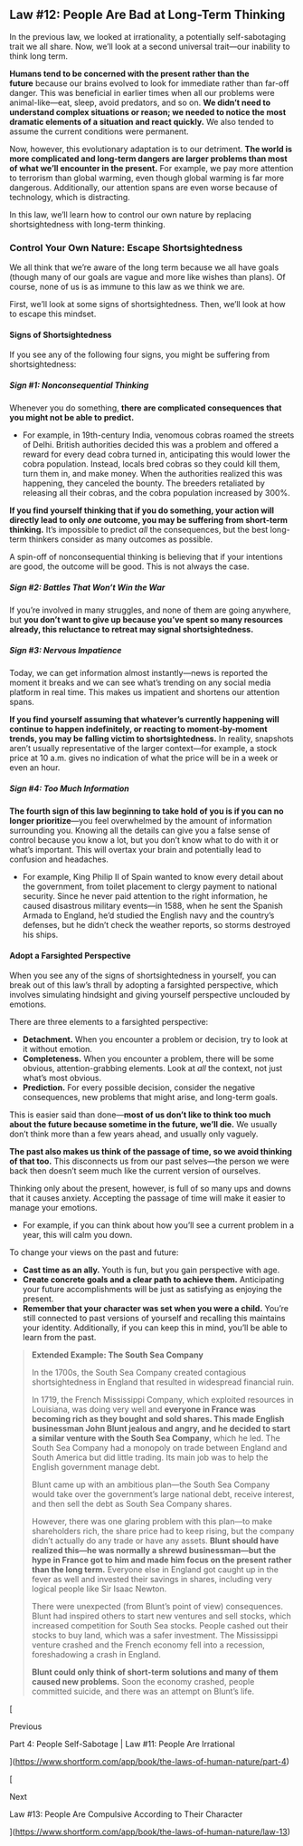 ## Law #12: People Are Bad at Long-Term Thinking

In the previous law, we looked at irrationality, a potentially self-sabotaging trait we all share. Now, we’ll look at a second universal trait—our inability to think long term.

**Humans tend to be concerned with the present rather than the future** because our brains evolved to look for immediate rather than far-off danger. This was beneficial in earlier times when all our problems were animal-like—eat, sleep, avoid predators, and so on. **We didn’t need to understand complex situations or reason; we needed to notice the most dramatic elements of a situation and react quickly.** We also tended to assume the current conditions were permanent.

Now, however, this evolutionary adaptation is to our detriment. **The world is more complicated and long-term dangers are larger problems than most of what we’ll encounter in the present.** For example, we pay more attention to terrorism than global warming, even though global warming is far more dangerous. Additionally, our attention spans are even worse because of technology, which is distracting.

In this law, we’ll learn how to control our own nature by replacing shortsightedness with long-term thinking.

### Control Your Own Nature: Escape Shortsightedness

We all think that we’re aware of the long term because we all have goals (though many of our goals are vague and more like wishes than plans). Of course, none of us is as immune to this law as we think we are.

First, we’ll look at some signs of shortsightedness. Then, we’ll look at how to escape this mindset.

#### Signs of Shortsightedness

If you see any of the following four signs, you might be suffering from shortsightedness:

##### Sign #1: Nonconsequential Thinking

Whenever you do something, **there are complicated consequences that you might not be able to predict.**

- For example, in 19th-century India, venomous cobras roamed the streets of Delhi. British authorities decided this was a problem and offered a reward for every dead cobra turned in, anticipating this would lower the cobra population. Instead, locals bred cobras so they could kill them, turn them in, and make money. When the authorities realized this was happening, they canceled the bounty. The breeders retaliated by releasing all their cobras, and the cobra population increased by 300%.

**If you find yourself thinking that if you do something, your action will directly lead to only _one_ outcome, you may be suffering from short-term thinking.** It’s impossible to predict _all_ the consequences, but the best long-term thinkers consider as many outcomes as possible.

A spin-off of nonconsequential thinking is believing that if your intentions are good, the outcome will be good. This is not always the case.

##### Sign #2: Battles That Won’t Win the War

If you’re involved in many struggles, and none of them are going anywhere, but **you don’t want to give up because you’ve spent so many resources already, this reluctance to retreat may signal shortsightedness.**

##### Sign #3: Nervous Impatience

Today, we can get information almost instantly—news is reported the moment it breaks and we can see what’s trending on any social media platform in real time. This makes us impatient and shortens our attention spans.

**If you find yourself assuming that whatever’s currently happening will continue to happen indefinitely, or reacting to moment-by-moment trends, you may be falling victim to shortsightedness.** In reality, snapshots aren’t usually representative of the larger context—for example, a stock price at 10 a.m. gives no indication of what the price will be in a week or even an hour.

##### Sign #4: Too Much Information

**The fourth sign of this law beginning to take hold of you is if you can no longer prioritize**—you feel overwhelmed by the amount of information surrounding you. Knowing all the details can give you a false sense of control because you know a lot, but you don’t know what to do with it or what’s important. This will overtax your brain and potentially lead to confusion and headaches.

- For example, King Philip II of Spain wanted to know every detail about the government, from toilet placement to clergy payment to national security. Since he never paid attention to the right information, he caused disastrous military events—in 1588, when he sent the Spanish Armada to England, he’d studied the English navy and the country’s defenses, but he didn’t check the weather reports, so storms destroyed his ships.

#### Adopt a Farsighted Perspective

When you see any of the signs of shortsightedness in yourself, you can break out of this law’s thrall by adopting a farsighted perspective, which involves simulating hindsight and giving yourself perspective unclouded by emotions.

There are three elements to a farsighted perspective:

- **Detachment.** When you encounter a problem or decision, try to look at it without emotion.
- **Completeness.** When you encounter a problem, there will be some obvious, attention-grabbing elements. Look at _all_ the context, not just what’s most obvious.
- **Prediction.** For every possible decision, consider the negative consequences, new problems that might arise, and long-term goals.

This is easier said than done—**most of us don’t like to think too much about the future because sometime in the future, we’ll die.** We usually don’t think more than a few years ahead, and usually only vaguely.

**The past also makes us think of the passage of time, so we avoid thinking of that too.** This disconnects us from our past selves—the person we were back then doesn’t seem much like the current version of ourselves.

Thinking only about the present, however, is full of so many ups and downs that it causes anxiety. Accepting the passage of time will make it easier to manage your emotions.

- For example, if you can think about how you’ll see a current problem in a year, this will calm you down.

To change your views on the past and future:

- **Cast time as an ally.** Youth is fun, but you gain perspective with age.
- **Create concrete goals and a clear path to achieve them.** Anticipating your future accomplishments will be just as satisfying as enjoying the present.
- **Remember that your character was set when you were a child.** You’re still connected to past versions of yourself and recalling this maintains your identity. Additionally, if you can keep this in mind, you’ll be able to learn from the past.

> **Extended Example: The South Sea Company**
> 
> In the 1700s, the South Sea Company created contagious shortsightedness in England that resulted in widespread financial ruin.
> 
> In 1719, the French Mississippi Company, which exploited resources in Louisiana, was doing very well and **everyone in France was becoming rich as they bought and sold shares. This made English businessman John Blunt jealous and angry, and he decided to start a similar venture with the South Sea Company**, which he led. The South Sea Company had a monopoly on trade between England and South America but did little trading. Its main job was to help the English government manage debt.
> 
> Blunt came up with an ambitious plan—the South Sea Company would take over the government’s large national debt, receive interest, and then sell the debt as South Sea Company shares.
> 
> However, there was one glaring problem with this plan—to make shareholders rich, the share price had to keep rising, but the company didn’t actually do any trade or have any assets. **Blunt should have realized this—he was normally a shrewd businessman—but the hype in France got to him and made him focus on the present rather than the long term.** Everyone else in England got caught up in the fever as well and invested their savings in shares, including very logical people like Sir Isaac Newton.
> 
> There were unexpected (from Blunt’s point of view) consequences. Blunt had inspired others to start new ventures and sell stocks, which increased competition for South Sea stocks. People cashed out their stocks to buy land, which was a safer investment. The Mississippi venture crashed and the French economy fell into a recession, foreshadowing a crash in England.
> 
> **Blunt could only think of short-term solutions and many of them caused new problems.** Soon the economy crashed, people committed suicide, and there was an attempt on Blunt’s life.

[

Previous

Part 4: People Self-Sabotage | Law #11: People Are Irrational

](https://www.shortform.com/app/book/the-laws-of-human-nature/part-4)

[

Next

Law #13: People Are Compulsive According to Their Character

](https://www.shortform.com/app/book/the-laws-of-human-nature/law-13)